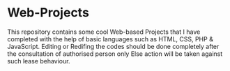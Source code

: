 # Web-Projects
This repository contains some cool Web-based Projects that I have completed with the help of basic languages such as HTML, CSS, PHP &amp; JavaScript.
Editing or Redifing the codes should be done completely after the consultation of authorised person only
Else action will be taken against such lease behaviour.
